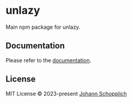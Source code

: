 # unlazy

Main npm package for unlazy.

## Documentation

Please refer to the [documentation](https://unlazy.byjohann.dev).

## License

MIT License © 2023-present [Johann Schopplich](https://github.com/johannschopplich)
